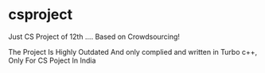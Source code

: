 # csproject
Just CS Project of 12th .... Based on Crowdsourcing!

The Project Is Highly Outdated And only complied and written in Turbo c++, Only For CS Poject In India
